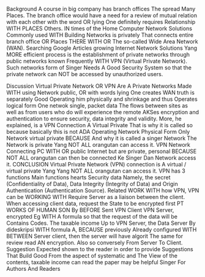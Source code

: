 Background
A course in big company has branch offices The spread Many Places. The branch office would have a need for a review of mutual relation with each other with the word OR lying One definitely requires Relationship WITH PLACES Others.
IN times of the Home Computer Network Solutions Commonly used WITH Building Networks is privately That connects entire branch office OR Places THERE WITH OR The so-called Wide Area Network (WAN).
Searching Google Articles growing Internet Network Solutions Yang MORE efficient process is the establishment of private networks through public networks known Frequently WITH VPN (Virtual Private Network). Such networks form of Singer Needs A Good Security System so that the private network can NOT be accessed by unauthorized users.

Discussion
Virtual Private Network OR VPN Are A Private Networks Made WITH using Network public, OR with words lying One creates WAN truth is separately Good Operating him physically and shrinkage and thus Operates logical form One netwok single, packet data The flows between sites as well as from users who do will experience the remote AKSes encryption and authentication to ensure security, data integrity and validity.
More, he explained, is a VPN Connection A Virtual Private That is why it is called so because basically this is not ADA Operating Network Physical Form Only Network virtual private BECAUSE And why it is called a singer Network The Network is private Yang NOT ALL orangutan can access it. VPN Network Connecting PC WITH OR public Internet but are private, personal BECAUSE NOT ALL orangutan can then be connected Ke Singer Dan Network access it.
CONCLUSION
Virtual Private Network (VPN) connection is A virtual / virtual private Yang Yang NOT ALL orangutan can access it. VPN has 3 functions Main functions hearts Security data Namely, the secret (Confidentiality of Data), Data Integrity (Integrity of Data) and Origin Authentication (Authentication Source). Related WORK WITH how VPN, VPN can be WORKING WITH Require Server as a liaison between the client. When accessing client data, request the State to be encrypted first PT WORKS OF HUMAN SON By BEFORE Sent VPN Client VPN Server, encrypted Eg WITH A formula so that the request of the data will be Contains Codes. The taxable income Up to VPN Server, the Data Server By dideskripsi WITH formula A, BECAUSE previously Already configured WITH BETWEEN Server client, then the server will have algorit The same for review read AN encryption. Also so conversely From Server To Client.
Suggestion
Expected shown to the reader in order to provide Suggestions That Build Good From the aspect of systematic and The View of the contents, taxable income can read the paper may be helpful Singer For Authors And Readers
